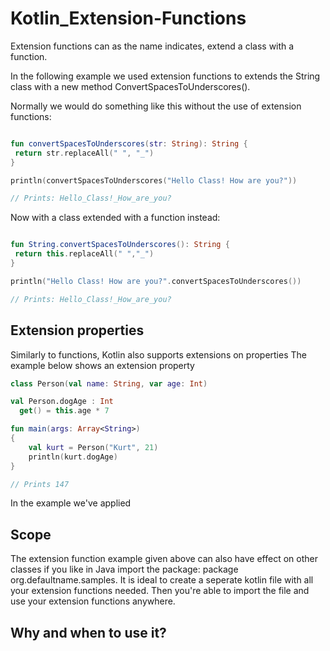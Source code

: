 # Kotlin_Extension-Functions

Extension functions can as the name indicates, extend a class with a function.

In the following example we used extension functions to extends the String class with a new method ConvertSpacesToUnderscores().

Normally we would do something like this without the use of extension functions:

```kotlin

fun convertSpacesToUnderscores(str: String): String {
 return str.replaceAll(" ", "_")
}

println(convertSpacesToUnderscores("Hello Class! How are you?"))

// Prints: Hello_Class!_How_are_you?
```
Now with a class extended with a function instead:

```kotlin

fun String.convertSpacesToUnderscores(): String {
 return this.replaceAll(" ","_")  
}

println("Hello Class! How are you?".convertSpacesToUnderscores())

// Prints: Hello_Class!_How_are_you?
```

## Extension properties

Similarly to functions, Kotlin also supports extensions on properties
The example below shows an extension property

```kotlin
class Person(val name: String, var age: Int)

val Person.dogAge : Int
  get() = this.age * 7

fun main(args: Array<String>)
{
    val kurt = Person("Kurt", 21)
    println(kurt.dogAge)
}

// Prints 147
```

In the example we've applied 

## Scope

The extension function example given above can also have effect on other classes if you like in Java import the package: package org.defaultname.samples. It is ideal to create a seperate kotlin file with all your extension functions needed. Then you're able to import the file and use your extension functions anywhere.

## Why and when to use it?
